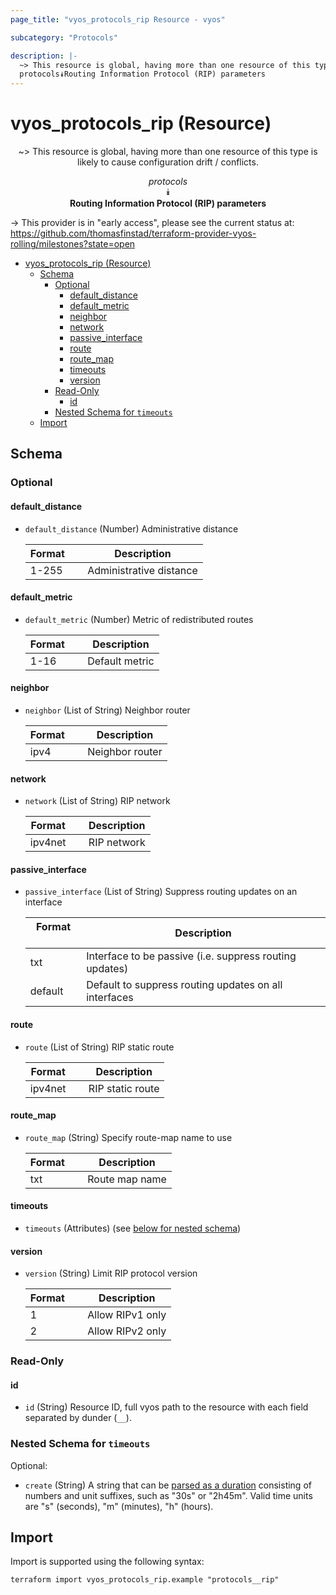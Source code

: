 ```yaml
---
page_title: "vyos_protocols_rip Resource - vyos"

subcategory: "Protocols"

description: |-
  ~> This resource is global, having more than one resource of this type is likely to cause configuration drift / conflicts.
  protocols⯯Routing Information Protocol (RIP) parameters
---
```


# vyos_protocols_rip (Resource)
<center>

~> This resource is global, having more than one resource of this type is likely to cause configuration drift / conflicts.

*protocols*  
⯯  
**Routing Information Protocol (RIP) parameters**


</center>

-> This provider is in "early access", please see the current status at: https://github.com/thomasfinstad/terraform-provider-vyos-rolling/milestones?state=open

<!--TOC-->

- [vyos_protocols_rip (Resource)](#vyos_protocols_rip-resource)
  - [Schema](#schema)
    - [Optional](#optional)
      - [default_distance](#default_distance)
      - [default_metric](#default_metric)
      - [neighbor](#neighbor)
      - [network](#network)
      - [passive_interface](#passive_interface)
      - [route](#route)
      - [route_map](#route_map)
      - [timeouts](#timeouts)
      - [version](#version)
    - [Read-Only](#read-only)
      - [id](#id)
    - [Nested Schema for `timeouts`](#nested-schema-for-timeouts)
  - [Import](#import)

<!--TOC-->

<!-- schema generated by tfplugindocs -->
## Schema

### Optional

#### default_distance
- `default_distance` (Number) Administrative distance

    |  Format  &emsp;|  Description              |
    |----------|---------------------------|
    |  1-255   &emsp;|  Administrative distance  |
#### default_metric
- `default_metric` (Number) Metric of redistributed routes

    |  Format  &emsp;|  Description     |
    |----------|------------------|
    |  1-16    &emsp;|  Default metric  |
#### neighbor
- `neighbor` (List of String) Neighbor router

    |  Format  &emsp;|  Description      |
    |----------|-------------------|
    |  ipv4    &emsp;|  Neighbor router  |
#### network
- `network` (List of String) RIP network

    |  Format   &emsp;|  Description  |
    |-----------|---------------|
    |  ipv4net  &emsp;|  RIP network  |
#### passive_interface
- `passive_interface` (List of String) Suppress routing updates on an interface

    |  Format   &emsp;|  Description                                              |
    |-----------|-----------------------------------------------------------|
    |  txt      &emsp;|  Interface to be passive (i.e. suppress routing updates)  |
    |  default  &emsp;|  Default to suppress routing updates on all interfaces    |
#### route
- `route` (List of String) RIP static route

    |  Format   &emsp;|  Description       |
    |-----------|--------------------|
    |  ipv4net  &emsp;|  RIP static route  |
#### route_map
- `route_map` (String) Specify route-map name to use

    |  Format  &emsp;|  Description     |
    |----------|------------------|
    |  txt     &emsp;|  Route map name  |
#### timeouts
- `timeouts` (Attributes) (see [below for nested schema](#nestedatt--timeouts))
#### version
- `version` (String) Limit RIP protocol version

    |  Format  &emsp;|  Description       |
    |----------|--------------------|
    |  1       &emsp;|  Allow RIPv1 only  |
    |  2       &emsp;|  Allow RIPv2 only  |

### Read-Only

#### id
- `id` (String) Resource ID, full vyos path to the resource with each field separated by dunder (`__`).

<a id="nestedatt--timeouts"></a>
### Nested Schema for `timeouts`

Optional:

- `create` (String) A string that can be [parsed as a duration](https://pkg.go.dev/time#ParseDuration) consisting of numbers and unit suffixes, such as &#34;30s&#34; or &#34;2h45m&#34;. Valid time units are &#34;s&#34; (seconds), &#34;m&#34; (minutes), &#34;h&#34; (hours).

## Import

Import is supported using the following syntax:

```shell
terraform import vyos_protocols_rip.example "protocols__rip"
```
